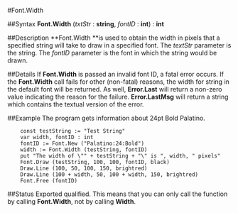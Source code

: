 
#Font.Width

##Syntax
**Font.Width** (*txtStr* : **string**, *fontID* : **int**) : **int**

##Description
**Font.Width **is used to obtain the width in pixels that a specified string will take to draw in a specified font. The *textStr* parameter is the string. The *fontID* parameter is the font in which the string would be drawn.

##Details
If **Font.Width** is passed an invalid font ID, a fatal error occurs. If the **Font.Width** call fails for other (non-fatal) reasons, the width for string in the default font will be returned. As well, **Error.Last** will return a non-zero value indicating the reason for the failure. **Error.LastMsg** will return a string which contains the textual version of the error.

##Example
The program gets information about 24pt Bold Palatino.

        const testString := "Test String"
        var width, fontID : int
        fontID := Font.New ("Palatino:24:Bold")
        width := Font.Width (testString, fontID)
        put "The width of \"" + testString + "\" is ", width, " pixels"
        Font.Draw (testString, 100, 100, fontID, black)
        Draw.Line (100, 50, 100, 150, brightred)
        Draw.Line (100 + width, 50, 100 + width, 150, brightred)
        Font.Free (fontID)
##Status
Exported qualified.
This means that you can only call the function by calling **Font.Width**, not by calling **Width**.
